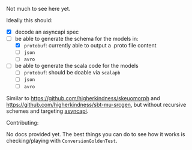 Not much to see here yet.

Ideally this should:
- [x] decode an asyncapi spec
- [ ] be able to generate the schema for the models in:
    -[x] `protobuf`: currently able to output a .proto file content
    -[ ] `json`
    -[ ] `avro` 
- [ ] be able to generate the scala code for the models
    -[ ] `protobuf`: should be doable via `scalapb`
    -[ ] `json`
    -[ ] `avro`

Similar to https://github.com/higherkindness/skeuomorph and https://github.com/higherkindness/sbt-mu-srcgen, but without recursive schemes and targeting [asyncapi](https://www.asyncapi.com/docs/specifications/2.0.0). 

Contributing:

No docs provided yet. 
The best things you can do to see how it works is checking/playing with `ConversionGoldenTest`.
